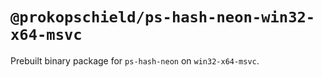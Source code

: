 # `@prokopschield/ps-hash-neon-win32-x64-msvc`

Prebuilt binary package for `ps-hash-neon` on `win32-x64-msvc`.
